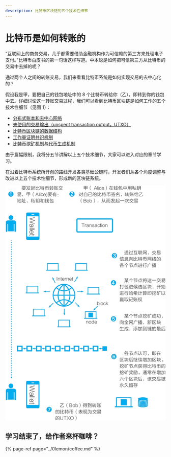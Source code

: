 ```yaml
---
description: 比特币区块链的五个技术性细节
---
```


# 比特币是如何转账的

“互联网上的商务交易，几乎都需要借助金融机构作为可信赖的第三方来处理电子支付。”比特币白皮书的第一句话这样写道。中本聪是如何把可信第三方从比特币的交易中去掉的呢？

 通过两个人之间的转账交易，我们来看看比特币系统是如何实现交易的去中心化的？

 假设我是甲，要把自己的钱包地址中的 8 个比特币转给你（乙），即转到你的钱包中去。详细讨论这一转账交易过程，我们可以看到比特币区块链是如何工作的五个技术性细节（见图 1）：

* [ 分布式账本和去中心网络](fen-bu-shi-zhang-ben-yu-qu-zhong-xin-hua-wang-luo.md)
*  [未使用的交易输出（unspent transaction output，UTXO）](utxo-xiang-jie.md)
*  [比特币区块链的数据结构](bi-te-bi-qu-kuai-lian-de-shu-ju-jie-gou.md)
*  [工作量证明共识机制](pow-gong-zuo-liang-zheng-ming.md)
* [ 比特币挖矿机制与代币生成机制](bi-te-bi-wa-kuang-ji-zhi.md)

 由于篇幅限制，我将分五节讲解以上五个技术细节，大家可以进入对应的章节学习。

 在沿着比特币系统所开创的路线开发各类基础公链时，开发者们从各个角度调整与改进以上五个技术性细节，形成新的区块链系统。

![&#x56FE;1&#xFF1A;&#x4E00;&#x7B14;&#x6BD4;&#x7279;&#x5E01;&#x8F6C;&#x8D26;&#x4EA4;&#x6613;&#x7684;&#x8FC7;&#x7A0B;](../.gitbook/assets/image%20%28100%29.png)

## 学习结束了，给作者来杯咖啡？

{% page-ref page="../0lemon/coffee.md" %}

